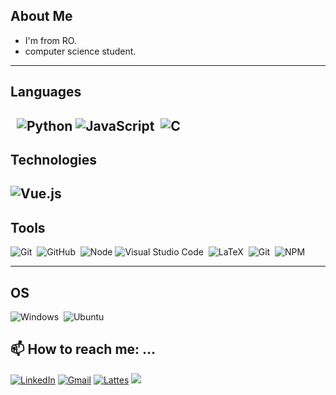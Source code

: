 ## About Me

* I'm from RO.
* computer science student. 


---

## Languages
&nbsp;
![Python](https://img.shields.io/badge/Python-3776AB?style=for-the-badge&logo=python&logoColor=white)
![JavaScript](https://img.shields.io/badge/JavaScript-323330?style=for-the-badge&logo=javascript&logoColor=F7DF1E)&nbsp;
![C](https://img.shields.io/badge/C-00599C?style=for-the-badge&logo=c&logoColor=white)&nbsp;
---

## Technologies

![Vue.js](https://img.shields.io/badge/Vue.js-35495E?style=for-the-badge&logo=vuedotjs&logoColor=4FC08D)&nbsp;
---

## Tools

![Git](https://img.shields.io/badge/-Git-202020?style=for-the-badge&logo=git)&nbsp;
![GitHub](https://img.shields.io/badge/GitHub-100000?style=for-the-badge&logo=github&logoColor=white)&nbsp;
![Node](https://img.shields.io/badge/Node.js-339933?style=for-the-badge&logo=nodedotjs&logoColor=white)
![Visual Studio Code](https://img.shields.io/badge/-Visual%20Studio%20Code-202020?style=for-the-badge&logo=visual-studio-code&logoColor=007ACC)&nbsp;
![LaTeX](https://img.shields.io/badge/LaTeX-47A141?style=for-the-badge&logo=LaTeX&logoColor=white)&nbsp;
![Git](https://img.shields.io/badge/Made%20with-Jupyter-orange?style=for-the-badge&logo=Jupyter)&nbsp;
![NPM](https://img.shields.io/badge/npm-CB3837?style=for-the-badge&logo=npm&logoColor=white)


---
## OS
![Windows](https://img.shields.io/badge/Windows-0078D6?style=for-the-badge&logo=windows&logoColor=white)&nbsp;
![Ubuntu](https://img.shields.io/badge/Ubuntu-E95420?style=for-the-badge&logo=ubuntu&logoColor=white)&nbsp;


## 📫 How to reach me: …
[![LinkedIn](https://img.shields.io/badge/LinkedIn-0077B5?style=for-the-badge&logo=linkedin&logoColor=white)](https://www.linkedin.com/in/kamila-benevides/)
[![Gmail](https://img.shields.io/badge/Gmail-D14836?style=for-the-badge&logo=gmail&logoColor=white)](mailto:kab@ic.ufal.br)
[![Lattes](https://img.shields.io/badge/Lattes-202020?style=for-the-badge&Color=white)](http://lattes.cnpq.br/5667516041449066)
 <a href="https://discord.gg/MilaBenevides#3158" target="_blank"><img src="https://img.shields.io/badge/Discord-7289DA?style=for-the-badge&logo=discord&logoColor=white" target="_blank"></a> 
